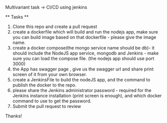 Multivariant task -> CI/CD using jenkins

** Tasks **

1. Clone this repo and create a pull request
1. create a dockerfile which will build and run the nodejs app, make sure you can build image based on that dockerfile - please give the image name.
1. create a docker compose(the mongo service name should be db)- it should include the NodeJS app service, mongodb and Jenkins - make sure you can load the compose file. (the nodejs app should use port 3000)
1. the App has swagger page , give us the swagger url and share print screen of it from your own browser.
1. create a JenkinsFile to build the nodeJS app, and the command to publish the docker to the repo.
1. please share the Jenkins administrator password - required for the Jenkins instance installation (print screen is enough), and which docker command to use to get the password.
1. Submit the pull request to review

Thanks!
